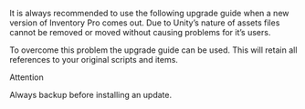 It is always recommended to use the following upgrade guide when a new version of Inventory Pro comes out. Due to Unity’s nature of assets files cannot be removed or moved without causing problems for it’s users.

To overcome this problem the upgrade guide can be used. This will retain all references to your original scripts and items.

<div class="admonition attention">
	<p class="first admonition-title">Attention</p>
	<p class="last">
		Always backup before installing an update.
	</p>
</div>